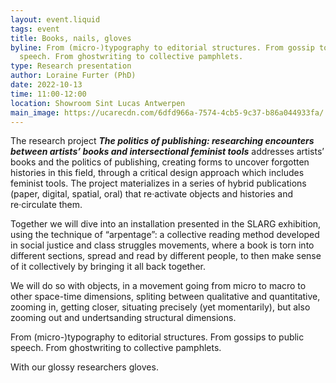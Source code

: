 ```yaml
---
layout: event.liquid
tags: event
title: Books, nails, gloves
byline: From (micro-)typography to editorial structures. From gossip to public
  speech. From ghostwriting to collective pamphlets.
type: Research presentation
author: Loraine Furter (PhD)
date: 2022-10-13
time: 11:00-12:00
location: Showroom Sint Lucas Antwerpen
main_image: https://ucarecdn.com/6dfd966a-7574-4cb5-9c37-b86a044933fa/
---
```

The research project ***The politics of publishing: researching encounters between artists’ books and intersectional feminist tools*** addresses artists’ books and the politics of publishing, creating forms to uncover forgotten histories in this field, through a critical design approach which includes feminist tools. The project materializes in a series of hybrid publications (paper, digital, spatial, oral) that re·activate objects and histories and re·circulate them.

Together we will dive into an installation presented in the SLARG exhibition, using the technique of “arpentage”: a collective reading method developed in social justice and class struggles movements, where a book is torn into different sections, spread and read by different people, to then make sense of it collectively by bringing it all back together.

We will do so with objects, in a movement going from micro to macro to other space-time dimensions, spliting between qualitative and quantitative, zooming in, getting closer, situating precisely (yet momentarily), but also zooming out and undertsanding structural dimensions.

From (micro-)typography to editorial structures. From gossips to public speech. From ghostwriting to collective pamphlets.

With our glossy researchers gloves.